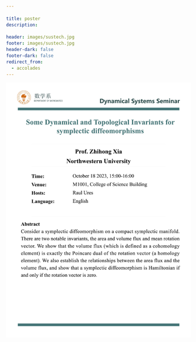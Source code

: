 ```yaml
---

title: poster
description: 

header: images/sustech.jpg
footer: images/sustech.jpg
header-dark: false
footer-dark: false
redirect_from:
  - accolades
---
```



![poster](20231018.jpg)
